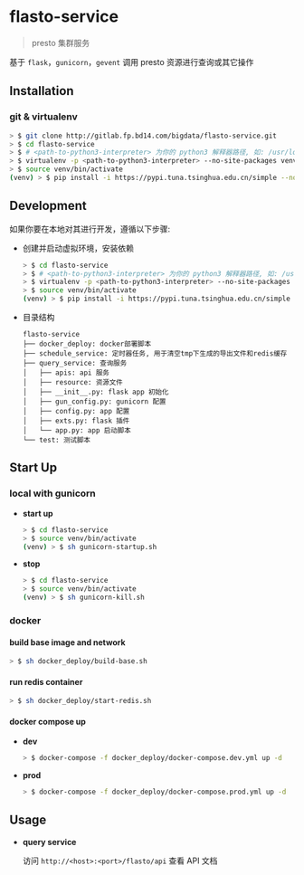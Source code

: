 # flasto-service

> presto 集群服务

基于 `flask`，`gunicorn`，`gevent` 调用 presto 资源进行查询或其它操作

## Installation

### git & virtualenv

```bash
> $ git clone http://gitlab.fp.bd14.com/bigdata/flasto-service.git
> $ cd flasto-service
> $ # <path-to-python3-interpreter> 为你的 python3 解释器路径, 如: /usr/local/bin/python3.6, 建议 python3.6+ 版本
> $ virtualenv -p <path-to-python3-interpreter> --no-site-packages venv
> $ source venv/bin/activate
(venv) > $ pip install -i https://pypi.tuna.tsinghua.edu.cn/simple --no-cache-dir -r requirements.txt
```

## Development

如果你要在本地对其进行开发，遵循以下步骤:

* 创建并启动虚拟环境，安装依赖
    ```bash
    > $ cd flasto-service
    > $ # <path-to-python3-interpreter> 为你的 python3 解释器路径, 如: /usr/local/bin/python3.6, 建议 python3.6+ 版本
    > $ virtualenv -p <path-to-python3-interpreter> --no-site-packages venv
    > $ source venv/bin/activate
    (venv) > $ pip install -i https://pypi.tuna.tsinghua.edu.cn/simple --no-cache-dir -r requirements.txt
    ```
    
* 目录结构
    ```
    flasto-service
    ├── docker_deploy: docker部署脚本
    ├── schedule_service: 定时器任务, 用于清空tmp下生成的导出文件和redis缓存
    ├── query_service: 查询服务
    │   ├── apis: api 服务
    │   ├── resource: 资源文件
    │   ├── __init__.py: flask app 初始化
    │   ├── gun_config.py: gunicorn 配置
    │   ├── config.py: app 配置
    │   ├── exts.py: flask 插件
    │   └── app.py: app 启动脚本
    └── test: 测试脚本
    ```

## Start Up

### local with gunicorn

* __start up__

    ```bash
    > $ cd flasto-service
    > $ source venv/bin/activate
    (venv) > $ sh gunicorn-startup.sh
    ```

* __stop__

    ```bash
    > $ cd flasto-service
    > $ source venv/bin/activate
    (venv) > $ sh gunicorn-kill.sh
    ```

### docker

#### build base image and network

```bash
> $ sh docker_deploy/build-base.sh
```

#### run redis container

```bash
> $ sh docker_deploy/start-redis.sh
``` 

#### docker compose up

* __dev__
    ```bash
    > $ docker-compose -f docker_deploy/docker-compose.dev.yml up -d
    ```

* __prod__
    ```bash
    > $ docker-compose -f docker_deploy/docker-compose.prod.yml up -d
    ```

## Usage

* __query service__

    访问 `http://<host>:<port>/flasto/api` 查看 API 文档
